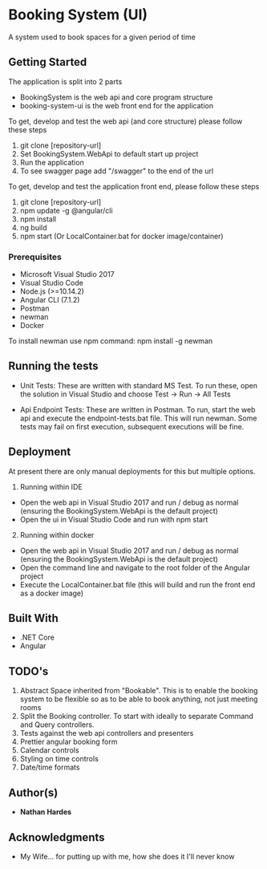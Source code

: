 # Booking System (UI)
A system used to book spaces for a given period of time

## Getting Started
The application is split into 2 parts
 - BookingSystem is the web api and core program structure
 - booking-system-ui is the web front end for the application

 To get, develop and test the web api (and core structure) please follow these steps

1. git clone [repository-url]
2. Set BookingSystem.WebApi to default start up project
3. Run the application
4. To see swagger page add "/swagger" to the end of the url

To get, develop and test the application front end, please follow these steps

1. git clone [repository-url]
2. npm update -g @angular/cli
3. npm install
4. ng build
5. npm start (Or LocalContainer.bat for docker image/container)

### Prerequisites
 - Microsoft Visual Studio 2017
 - Visual Studio Code
 - Node.js (>=10.14.2)
 - Angular CLI (7.1.2)
 - Postman
 - newman
 - Docker

 To install newman use npm command: npm install -g newman

## Running the tests
 - Unit Tests:
 These are written with standard MS Test. To run these, open the solution in Visual Studio and choose Test -> Run -> All Tests

 - Api Endpoint Tests:
 These are written in Postman. To run, start the web api and execute the endpoint-tests.bat file. This will run newman.
 Some tests may fail on first execution, subsequent executions will be fine.

## Deployment
At present there are only manual deployments for this but multiple options.

1. Running within IDE
 - Open the web api in Visual Studio 2017 and run / debug as normal (ensuring the BookingSystem.WebApi is the default project)
 - Open the ui in Visual Studio Code and run with npm start

2. Running within docker
 - Open the web api in Visual Studio 2017 and run / debug as normal (ensuring the BookingSystem.WebApi is the default project)
 - Open the command line and navigate to the root folder of the Angular project
 - Execute the LocalContainer.bat file (this will build and run the front end as a docker image)

## Built With
 - .NET Core
 - Angular

## TODO's
1. Abstract Space inherited from "Bookable". This is to enable the booking system to be flexible so as to be able to book anything, not just meeting rooms
2. Split the Booking controller. To start with ideally to separate Command and Query controllers.
3. Tests against the web api controllers and presenters
4. Prettier angular booking form
5. Calendar controls
6. Styling on time controls
7. Date/time formats

## Author(s)
* **Nathan Hardes**

## Acknowledgments
* My Wife... for putting up with me, how she does it I'll never know
